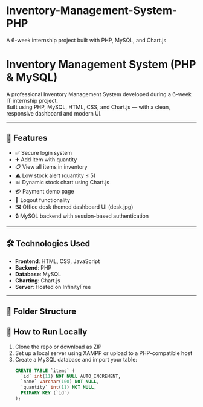 # Inventory-Management-System-PHP
A 6-week internship project built with PHP, MySQL, and Chart.js
# Inventory Management System (PHP & MySQL)

A professional Inventory Management System developed during a 6-week IT internship project.  
Built using PHP, MySQL, HTML, CSS, and Chart.js — with a clean, responsive dashboard and modern UI.

---

## 🚀 Features

- ✅ Secure login system
- ➕ Add item with quantity
- 📋 View all items in inventory
- ⚠️ Low stock alert (quantity ≤ 5)
- 📊 Dynamic stock chart using Chart.js
- 💳 Payment demo page
- 🚪 Logout functionality
- 🖼️ Office desk themed dashboard UI (desk.jpg)
- 🔒 MySQL backend with session-based authentication

---

## 🛠 Technologies Used

- **Frontend**: HTML, CSS, JavaScript
- **Backend**: PHP
- **Database**: MySQL
- **Charting**: Chart.js
- **Server**: Hosted on InfinityFree

---

## 📂 Folder Structure
## 🧪 How to Run Locally

1. Clone the repo or download as ZIP
2. Set up a local server using XAMPP or upload to a PHP-compatible host
3. Create a MySQL database and import your table:
   ```sql
   CREATE TABLE `items` (
     `id` int(11) NOT NULL AUTO_INCREMENT,
     `name` varchar(100) NOT NULL,
     `quantity` int(11) NOT NULL,
     PRIMARY KEY (`id`)
   );


